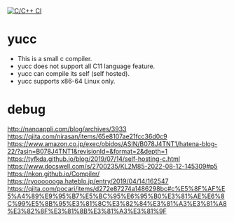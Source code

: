 [![C/C++ CI](https://github.com/uk-ar/yucc/actions/workflows/c-cpp.yml/badge.svg)](https://github.com/uk-ar/yucc/actions/workflows/c-cpp.yml)
# yucc
* This is a small c compiler.
* yucc does not support all C11 language feature.
* yucc can compile its self (self hosted).
* yucc supports x86-64 Linux only.
# debug
http://nanoappli.com/blog/archives/3933
https://qiita.com/nirasan/items/65e8107ae21fcc36d0c9
https://www.amazon.co.jp/exec/obidos/ASIN/B078J4TNT1/hatena-blog-22/?asin=B078J4TNT1&revisionId=&format=2&depth=1
https://tyfkda.github.io/blog/2019/07/14/self-hosting-c.html
https://www.docswell.com/s/2700235/KL2M85-2022-08-12-145309#p5
https://nkon.github.io/Compiler/
https://ryooooooga.hateblo.jp/entry/2019/04/14/162547
https://qiita.com/pocari/items/d272e87274a1486298bc#c%E5%8F%AF%E5%A4%89%E9%95%B7%E5%BC%95%E6%95%B0%E3%81%AE%E6%8C%99%E5%8B%95%E3%81%8C%E3%82%84%E3%81%A3%E3%81%A8%E3%82%8F%E3%81%8B%E3%81%A3%E3%81%9F

